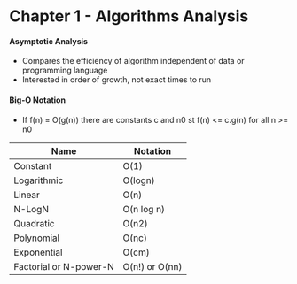 # Chapter 1 - Algorithms Analysis

#### Asymptotic Analysis
- Compares the efficiency of algorithm independent of data or programming language
- Interested in order of growth, not exact times to run

#### Big-O Notation
- If f(n) = O(g(n)) there are constants c and n0 st f(n) <= c.g(n) for all n >= n0	

| Name      | Notation |
| ----------- | ----------- |
| Constant      | O(1)       |
| Logarithmic   | O(logn)        |
| Linear | O(n) |
| N-LogN | O(n log n) |
| Quadratic | O(n2) |
| Polynomial | O(nc) |
| Exponential | O(cm) |
| Factorial or N-power-N | O(n!) or O(nn) |
